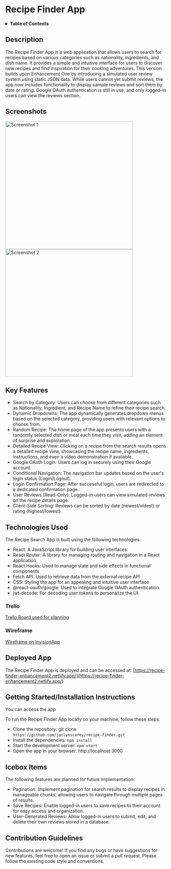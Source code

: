 # Recipe Finder App

<details>
<summary><strong>Table of Contents</strong></summary>

- [Description](#description)
- [Screenshots](#screenshots)
- [Key Features](#key-features)
- [Technologies Used](#technologies-used)
- [Deployed App](#deployed-app)
- [Getting Started/Installation Instructions](#getting-startedinstallation-instructions)
- [Icebox Items](#icebox-items)
- [Contribution Guidelines](#contribution-guidelines)

</details>


## Description

The Recipe Finder App is a web application that allows users to search for recipes based on various categories such as nationality, ingredients, and dish name. It provides a simple and intuitive interface for users to discover new recipes and find inspiration for their cooking adventures. This version builds upon Enhancement One by introducing a simulated user review system using static JSON data. While users cannot yet submit reviews, the app now includes functionality to display sample reviews and sort them by date or rating. Google OAuth authentication is still in use, and only logged-in users can view the reviews section.


## Screenshots

<a href="https://github.com/user-attachments/assets/cf8ea843-c62d-48c9-9344-76cbda9e3635" target="_blank">
  <img src="https://github.com/user-attachments/assets/cf8ea843-c62d-48c9-9344-76cbda9e3635" alt="Screenshot 1" width="400">
</a>
<a href="https://github.com/user-attachments/assets/58595294-3bd2-482a-8baf-c4d578f21c54" target="_blank">
  <img src="https://github.com/user-attachments/assets/58595294-3bd2-482a-8baf-c4d578f21c54" alt="Screenshot 2" width="400">
</a>


## Key Features

* Search by Category: Users can choose from different categories such as Nationality, Ingredient, and Recipe Name to refine their recipe search.
* Dynamic Dropdowns: The app dynamically generates dropdown menus based on the selected category, providing users with relevant options to choose from.
* Random Recipe: The home page of the app presents users with a randomly selected dish or meal each time they visit, adding an element of surprise and exploration.
* Detailed Recipe View: Clicking on a recipe from the search results opens a detailed recipe view, showcasing the recipe name, ingredients, instructions, and even a video demonstration if available.
* Google OAuth Login: Users can log in securely using their Google account.
* Conditional Navigation: The navigation bar updates based on the user's login status (Login/Logout).
* Login Confirmation Page: After successful login, users are redirected to a dedicated confirmation page.
* User Reviews (Read-Only): Logged-in users can view simulated reviews on the recipe details page.
* Client-Side Sorting: Reviews can be sorted by date (newest/oldest) or rating (highest/lowest).


## Technologies Used

The Recipe Search App is built using the following technologies:

* React: A JavaScript library for building user interfaces
* React Router: A library for managing routing and navigation in a React application
* React Hooks: Used to manage state and side effects in functional components
* Fetch API: Used to retrieve data from the external recipe API
* CSS: Styling the app for an appealing and intuitive user interface
* @react-oauth/google: Used to integrate Google OAuth authentication.
* jwt-decode: For decoding user tokens to personalize the UI.

### Trello
<a href="https://trello.com/b/WRdU0BgY/recipe-finder" target="_blank">Trello Board used for planning</a>

### Wireframe
<a href="https://jaclyncarey408912.invisionapp.com/freehand/Recipe-Finder-9yt2mMkp?dsid_h=d82b6d4b57232ef1cc95a482004d55b423cb027887f1e3b6a4434166699940c9&uid_h=2a43e32efedaef62e967be987ad6788bef9c5eae9eee07812571aafb89f1ebfb" target="_blank">Wireframe on InvisionApp</a>


## Deployed App

The Recipe Finder App is deployed and can be accessed at: [https://recipe-finder-enhancement2.netlify.app/](https://recipe-finder-enhancement2.netlify.app/)

## Getting Started/Installation Instructions

You can access the app 

To run the Recipe Finder App locally on your machine, follow these steps:

* Clone the repository: git clone `https://github.com/jaclynscarey/recipe-finder.git`
* Install the dependencies: `npm install`
* Start the development server: `npm start`
* Open the app in your browser: http://localhost:3000


## Icebox Items

The following features are planned for future implementation:

* Pagination: Implement pagination for search results to display recipes in manageable chunks, allowing users to navigate through multiple pages of results.
* Save Recipes: Enable logged-in users to save recipes to their account for easy access and organization.
* User-Generated Reviews: Allow logged-in users to submit, edit, and delete their own reviews stored in a database.


## Contribution Guidelines

Contributions are welcome! If you find any bugs or have suggestions for new features, feel free to open an issue or submit a pull request. Please follow the existing code style and conventions.
